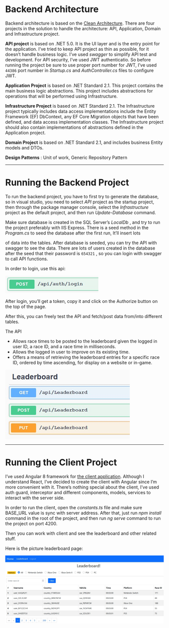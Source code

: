 # Backend Architecture

Backend architecture is based on the [Clean Architecture](https://docs.microsoft.com/en-us/dotnet/architecture/modern-web-apps-azure/common-web-application-architectures#clean-architecture). There are four projects in the solution to
handle the architecture: API, Application, Domain and Infrastructure project.

**API project** is based on .NET 5.0. It is the UI layer and is the entry point for the application. I’ve tried to
keep API project as thin as possible, for it doesn’t handle business logic. I’ve used _swagger_ to simplify
API test and development. For API security, I’ve used JWT authenticatio. So before running the project
be sure to use proper port number for JWT, I’ve used `44386` port number in _Startup.cs_ and
_AuthController.cs_ files to configure JWT.

**Application Project** is based on .NET Standard 2.1. This project contains the main business logic
abstractions. This project includes abstractions for operations that will be performed using
Infrastructure.

**Infrastructure Project** is based on .NET Standard 2.1. The Infrastructure project typically includes data
access implementations include the Entity Framework (EF) DbContext, any EF Core Migration objects
that have been defined, and data access implementation classes. The Infrastructure project should also
contain implementations of abstractions defined in the Application project.

**Domain Project** is based on .NET Standard 2.1, and includes business Entity models and DTOs.

**Design Patterns** : Unit of work, Generic Repository Pattern

***

# Running the Backend Project

To run the backend project, you have to first try to generate the database, so in visual studio, you need
to select _API_ project as the startup project, then through the package manager console, select the
_Infrastructure_ project as the default project, and then run _Update-Database_ command.

Make sure database is created in the SQL Server’s _LocalDb_ , and try to run the project preferably with IIS
Express. There is a seed method in the _Program.cs_ to seed the database after the first run, It’ll insert lots


of data into the tables. After database is seeded, you can try the API with swagger to see the data. There
are lots of users created in the database after the seed that their password is `654321` , so you can login
with swagger to call API functions.

In order to login, use this api:

![login-api](login-api.jpg)

After login, you’ll get a token, copy it and click on the Authorize button on the top of the page.

After this, you can freely test the API and fetch/post data from/into different tables.

The API

* Allows race times to be posted to the leaderboard given the logged in user ID, a race ID, and a
race time in milliseconds.
* Allows the logged in user to improve on its existing time.
* Offers a means of retrieving the leaderboard entries for a specific race ID, ordered by time
ascending, for display on a website or in-game.

![leaderboard-api](leaderboard-api.jpg)

***
# Running the Client Project

I’ve used Angular 8 framework for [the client application](https://github.com/masoudarvishian/game-leaderboards-client). Although I understand React, I’ve decided to
create the client with Angular since I’m more convenient with it. There’s nothing special about the
client, I’ve used auth guard, interceptor and different components, models, services to interact with the
server side.


In order to run the client, open the _constants.ts_ file and make sure BASE_URL value is sync with server
address. After that, just run _npm install_ command in the root of the project, and then run _ng serve_
command to run the project on port 4200.

Then you can work with client and see the leaderboard and other related stuff. 

Here is the picture leaderboard page:

![leaderboard-table](leaderboard-table.jpg)


